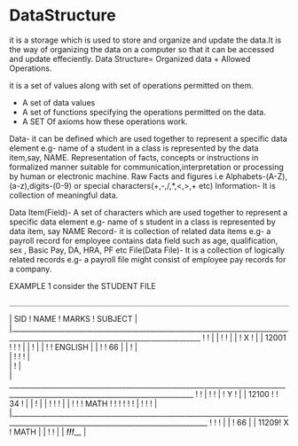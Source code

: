 # DataStructure
it is a storage which is used to store and organize and update the data.It is the way of organizing the data on a computer so that it can be accessed and update  effeciently.
 Data Structure=  Organized data + Allowed Operations.
 
 it is a set of values along with set of operations permitted on them.
 - A set of data values
 - A set of functions specifying the operations permitted on the data.
 - A SET Of axioms how these operations work.
 
 Data- it can be defined which are used together to represent a specific data element e.g- name of a student in a class is represented by  the data item,say, NAME.
 Representation of facts, concepts or instructions in formalized manner suitable for communication,interpretation or processing by human or electronic machine.
 Raw Facts and figures i.e Alphabets-(A-Z),(a-z),digits-(0-9) or special characters(+,-,/,*,<,>,+ etc)
 Information-  It is collection of meaningful data.
 
 
 Data Item(Field)- A set of characters which are used together to represent a specific data element e.g- name of s student in a class is represented by data item, say NAME
  Record- it is collection of related data items e.g- a payroll record for employee contains data field such as age, qualification, sex , Basic Pay, DA, HRA, PF etc
  File(Data File)- It is a collection of logically related records e.g- a payroll file might consist of employee pay records for a company.
  
  
  
  EXAMPLE 1
    consider the STUDENT FILE
    
    
    
    _____________________________________________________________________________________________________________________________________
   |                    SID    !               NAME                     !          MARKS                  !     SUBJECT                   |
   |____________________________________________________________________________________________________________________________________  !                                                                                            !                             |
   |                        !                                      !                                                                      |
   |                        !                         X                                          !                                        |
   |               12001    !                                      !                             !                                        |
   |                        !                                                                                                             |
   |                        !                                                                    !                         ENGLISH        |
   |                        !                                      !                  66                                                  |
   |                        !                                                                                                             |  \
   |                        !                                      !                              !                                       |    \
   |                        !                                                                                                             |       
   |  __________________________________________________________________________________________________________________________________  !                            !                                                                 |                            !                                       !
   |                        !                         Y                                           !                                       |
   |                  12100 !                                       !                   34        !                                       | 
   |                        !                                                                                                             |
   |                        !                                       !                             !                                       |
   |                        !                                       !                             !                               MATH    !
   !                        !                                       !                             !                                       !
   |                        !                                       !                             !                                       |
   |______________________________________________________________________________________________________________________________________ !                                                     !                                       !                             |
   |                        !                                                             66                                              |
   |                   11209!                       X                                             !                              MATH     |
   |                        !                                        !                                                                    |
   | _______________________!________________________________________!____________________________!_____________________________________  |
